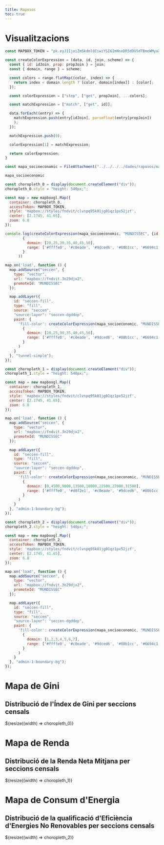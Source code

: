 ```yaml
---
title: Raposos
toc: true
---
```


# Visualitzacions

```js
const MAPBOX_TOKEN = "pk.eyJ1IjoiZm5kdml0IiwiYSI6ImNseDR5dDV5dTBmeWMyaXNjemRkbDA3cHEifQ.HgSEJBTQzDFB-qBS2C4dvg";

const createColorExpression = (data, id, join, scheme) => {
  const { id: idJoin, prop: propJoin } = join;
  const { domain, range } = scheme;

  const colors = range.flatMap((color, index) => {
    return index < domain.length ? [color, domain[index]] : [color];
  });

  const colorExpression = ["step", ["get", propJoin], ...colors];

  const matchExpression = ["match", ["get", id]];

  data.forEach((entry) => {
    matchExpression.push(entry[idJoin], parseFloat(entry[propJoin])
    );
  });

  matchExpression.push(0);

  colorExpression[1] = matchExpression;

  return colorExpression;
}
```

```js
const mapa_socioeconomic = FileAttachment("../../../../dades/raposos/mapa_socioeconomic_cleaned.csv").csv();
```

```js
mapa_socioeconomic
```

```js 
const choropleth_0 = display(document.createElement("div"));
choropleth_0.style = "height: 540px;";

const map = new mapboxgl.Map({
  container: choropleth_0,
  accessToken: MAPBOX_TOKEN,
  style: 'mapbox://styles/fndvit/clvnpq95k01jg01qz1px52jzf',
  center: [2.1745, 41.65],
  zoom: 6.8
});

console.log(createColorExpression(mapa_socioeconomic, "MUNDISSEC", {id: "mundissec_original", prop: "indice_gini"},
        {
          domain: [20,25,30,35,40,45,50],
          range: ['#ffffe0', '#c0eade', '#9dced6', '#80b1cc', '#6694c1', '#4e78b5', '#325da9', '#00429d']
        }
      ))

map.on('load', function () {
  map.addSource("seccen", {
    type: "vector",
    url: "mapbox://fndvit.3n29djx2",
    promoteId: "MUNDISSEC"
  });

  map.addLayer({
    id: "seccen-fill",
    type: "fill",
    source: "seccen",
    "source-layer": "seccen-dgddop",
    paint: {
      'fill-color': createColorExpression(mapa_socioeconomic, "MUNDISSEC", {id: "mundissec_original", prop: "indice_gini"},
        {
          domain: [20,25,30,35,40,45,50],
          range: ['#ffffe0', '#c0eade', '#9dced6', '#80b1cc', '#6694c1', '#4e78b5', '#325da9', '#00429d']
        }
      )
    }
  }, "tunnel-simple");
});
```


```js 
const choropleth_1 = display(document.createElement("div"));
choropleth_1.style = "height: 540px;";

const map = new mapboxgl.Map({
  container: choropleth_1,
  accessToken: MAPBOX_TOKEN,
  style: 'mapbox://styles/fndvit/clvnpq95k01jg01qz1px52jzf',
  center: [2.1745, 41.65],
  zoom: 6.8
});

map.on('load', function () {
  map.addSource("seccen", {
    type: "vector",
    url: "mapbox://fndvit.3n29djx2",
    promoteId: "MUNDISSEC"
  });

  map.addLayer({
    id: "seccen-fill",
    type: "fill",
    source: "seccen",
    "source-layer": "seccen-dgddop",
    paint: {
      'fill-color': createColorExpression(mapa_socioeconomic, "MUNDISSEC", {id: "mundissec_original", prop: "renta_neta_mitja_por_persona"},
        {
          domain: [0,4500,9000,13500,18000,22500,27000,31500],
          range: ['#ffffe0', '#d8f2e1', '#c0eade', '#9dced6', '#80b1cc', '#6694c1', '#4e78b5', '#325da9', '#003385']
        }
      )
    }
  }, "admin-1-boundary-bg");
});
```


```js 
const choropleth_2 = display(document.createElement("div"));
choropleth_2.style = "height: 540px;";

const map = new mapboxgl.Map({
  container: choropleth_2,
  accessToken: MAPBOX_TOKEN,
  style: 'mapbox://styles/fndvit/clvnpq95k01jg01qz1px52jzf',
  center: [2.1745, 41.65],
  zoom: 6.8
});

map.on('load', function () {
  map.addSource("seccen", {
    type: "vector",
    url: "mapbox://fndvit.3n29djx2",
    promoteId: "MUNDISSEC"
  });

  map.addLayer({
    id: "seccen-fill",
    type: "fill",
    source: "seccen",
    "source-layer": "seccen-dgddop",
    paint: {
      'fill-color': createColorExpression(mapa_socioeconomic, "MUNDISSEC", {id: "mundissec_original", prop: "qualificacio_consum_energia_no_renovables"},
        {
          domain: [1,2,3,4,5,6,7],
          range: ['#ffffe0', '#c0eade', '#9dced6', '#80b1cc', '#6694c1', '#4e78b5', '#325da9', '#00429d']
        }
      )
    }
  }, "admin-1-boundary-bg");
});
```

<div class="grid grid-cols-4">
  <div class="card">

  </div>
  <div class="card">

  </div>
  <div class="card">

  </div>
  <div class="card">

  </div>
</div>


<div class="grid grid-cols-3">
  <div class="card">
    <h1>Mapa de Gini</h1>
    <h2>Distribució de l'Índex de Gini per seccions censals</h2>  ${resize((width) => choropleth_0)}
  </div>
  <div class="card">
    <h1>Mapa de Renda</h1>
    <h2>Distribució de la Renda Neta Mitjana per seccions censals</h2>  ${resize((width) => choropleth_1)}
  </div>
  <div class="card">
    <h1>Mapa de Consum d'Energia</h1>
    <h2>Distribució de la qualificació d'Eficiència d'Energies No Renovables per seccions censals</h2>  ${resize((width) => choropleth_2)}
  </div>
</div>

<div class="grid grid-cols-3">
  <div class="card grid-colspan-3">

  </div>  
</div>